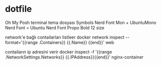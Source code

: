 # dotfile
Oh My Posh terminal tema dosyası
Symbols Nerd Font Mon + UbuntuMono Nerd Font = Ubuntu Nerd Font Propo Bold 12 size


network'e bağlı contailarları listleer
docker network inspect --format='{{range .Containers}} {{.Name}} {{end}}' web

contaiların ip adresini verir
docker inspect -f '{{range .NetworkSettings.Networks}} {{.IPAddress}}{{end}}' nginx-container

